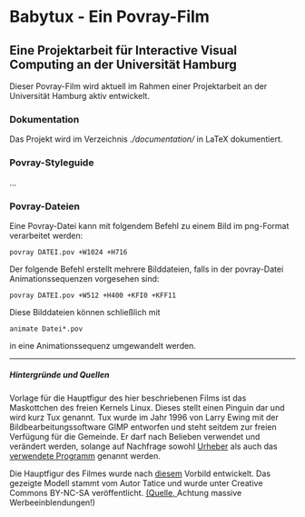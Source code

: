 # Babytux - Ein Povray-Film
## Eine Projektarbeit für Interactive Visual Computing an der Universität Hamburg

Dieser Povray-Film wird aktuell im Rahmen einer Projektarbeit an der Universität
Hamburg aktiv entwickelt.

### Dokumentation

Das Projekt wird im Verzeichnis *./documentation/* in LaTeX dokumentiert.

### Povray-Styleguide

...

### Povray-Dateien

Eine Povray-Datei kann mit folgendem Befehl zu einem Bild im png-Format verarbeitet
werden:

    povray DATEI.pov +W1024 +H716

Der folgende Befehl erstellt mehrere Bilddateien, falls in der povray-Datei 
Animationssequenzen vorgesehen sind:

    povray DATEI.pov +W512 +H400 +KFI0 +KFF11

Diese Bilddateien können schließlich mit 

    animate Datei*.pov

in eine Animationssequenz umgewandelt werden.

***

##### Hintergründe und Quellen

Vorlage für die Hauptfigur des hier beschriebenen Films ist das Maskottchen des
freien Kernels Linux. Dieses stellt einen Pinguin dar und wird kurz
Tux genannt. Tux wurde im Jahr 1996 von Larry Ewing mit
der Bildbearbeitungssoftware GIMP entworfen und steht seitdem zur freien
Verfügung für die Gemeinde. Er darf nach Belieben verwendet und verändert
werden, solange auf Nachfrage sowohl [Urheber](lewing@isc.tamu.edu) als
auch das [verwendete Programm](https://www.gimp.org) genannt werden.

Die Hauptfigur des Filmes wurde nach 
[diesem](http://tux.crystalxp.net/de.id.21103-tatice-g2-tux.html) 
Vorbild entwickelt. Das gezeigte Modell stammt vom Autor Tatice und wurde unter
Creative Commons BY-NC-SA veröffentlicht. 
[(Quelle, ](http://tux.crystalxp.net/de.id.21103-tatice-g2-tux.html)
Achtung massive Werbeeinblendungen!)
